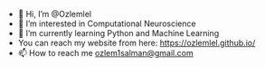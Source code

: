 - 👋 Hi, I’m @Ozlemlel
- 👀 I’m interested in Computational Neuroscience
- 🌱 I’m currently learning Python and Machine Learning
-    You can reach my website from here: https://ozlemlel.github.io/
- 📫 How to reach me ozlem1salman@gmail.com

<!---
Ozlemlel/Ozlemlel is a ✨ special ✨ repository because its `README.md` (this file) appears on your GitHub profile.
You can click the Preview link to take a look at your changes.
--->
